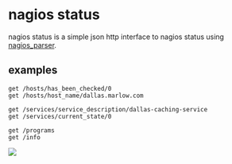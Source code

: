 # nagios status

nagios status is a simple json http interface to nagios status using [nagios_parser](https://github.com/bernd/nagios_parser).

## examples

```
get /hosts/has_been_checked/0
get /hosts/host_name/dallas.marlow.com

get /services/service_description/dallas-caching-service
get /services/current_state/0

get /programs
get /info
````

![](http://f.cl.ly/items/2L2a0g3b0S0n1x260s0I/Screen%20Shot%202012-03-06%20at%2011.25.08%20PM.png)
